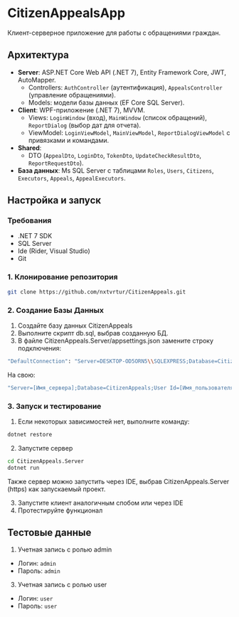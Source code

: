 # CitizenAppealsApp

Клиент-серверное приложение для работы с обращениями граждан.

## Архитектура
- **Server**: ASP.NET Core Web API (.NET 7), Entity Framework Core, JWT, AutoMapper.
  - Controllers: `AuthController` (аутентификация), `AppealsController` (управление обращениями).
  - Models: модели базы данных (EF Core SQL Server).
- **Client**: WPF-приложение (.NET 7), MVVM.
  - Views: `LoginWindow` (вход), `MainWindow` (список обращений), `ReportDialog` (выбор дат для отчета).
  - ViewModel: `LoginViewModel`, `MainViewModel`, `ReportDialogViewModel` с привязками и командами.
- **Shared**:
  - DTO (`AppealDto`, `LoginDto`, `TokenDto`, `UpdateCheckResultDto`, `ReportRequestDto`).
- **База данных**: Ms SQL Server с таблицами `Roles`, `Users`, `Citizens`, `Executors`, `Appeals`, `AppealExecutors`.

## Настройка и запуск

### Требования
- .NET 7 SDK
- SQL Server
- Ide (Rider, Visual Studio)
- Git

### 1. Клонирование репозитория
```bash
git clone https://github.com/nxtvrtur/CitizenAppeals.git
```
### 2. Создание Базы Данных
  1. Создайте базу данных CitizenAppeals
  2. Выполните скрипт db.sql, выбрав созданную БД.
  3. В файле CitizenAppeals.Server/appsettings.json замените строку подключения:
  ```bash
  "DefaultConnection": "Server=DESKTOP-OD5ORN5\\SQLEXPRESS;Database=CitizenAppeals;User Id=sa;Password=123;Encrypt=False;"
  ```
  На свою: 
  ```bash
  "Server=[Имя_сервера];Database=CitizenAppeals;User Id=[Имя_пользователя];Password=[Пароль];Encrypt=False;"
  ```
### 3. Запуск и тестирование
  1. Если некоторых зависимостей нет, выполните команду:
```bash
dotnet restore
``` 
  2. Запустите сервер
 ```bash
cd CitizenAppeals.Server
dotnet run
```
Также сервер можно запустить через IDE, выбрав CitizenAppeals.Server (https) как запускаемый проект.

3. Запустите клиент аналогичным спобом или через IDE
4. Протестируйте функционал

## Тестовые данные
1. Учетная запись с ролью admin
- Логин: `admin`
- Пароль: `admin`
3. Учетная запись с ролью user
- Логин: `user`
- Пароль: `user`

